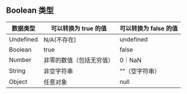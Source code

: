 ## Boolean 类型

| 数据类型  | 可以转换为 true 的值     | 可以转换为 false 的值 |
| --------- | ------------------------ | --------------------- |
| Undefined | N/A(不存在)              | undefined             |
| Boolean   | true                     | false                 |
| Number    | 非零的数值（包括无穷值） | 0｜NaN                |
| String    | 非空字符串               | ""（空字符串）        |
| Object    | 任意对象                 | null                  |

